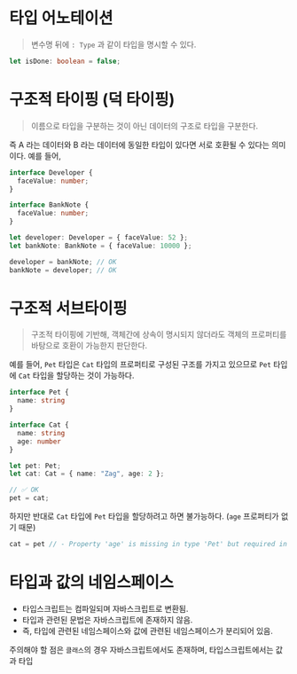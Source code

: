 # 타입 어노테이션

> 변수명 뒤에 `: Type` 과 같이 타입을 명시할 수 있다.

```ts
let isDone: boolean = false;
```

# 구조적 타이핑 (덕 타이핑)

> 이름으로 타입을 구분하는 것이 아닌 데이터의 구조로 타입을 구분한다.

즉 A 라는 데이터와 B 라는 데이터에 동일한 타입이 있다면 서로 호환될 수 있다는 의미이다. 예를 들어,

```ts
interface Developer {
  faceValue: number;
}

interface BankNote {
  faceValue: number;
}

let developer: Developer = { faceValue: 52 };
let bankNote: BankNote = { faceValue: 10000 };

developer = bankNote; // OK
bankNote = developer; // OK
```

# 구조적 서브타이핑

> 구조적 타이핑에 기반해, 객체간에 상속이 명시되지 않더라도 객체의 프로퍼티를 바탕으로 호환이 가능한지 판단한다.

예를 들어, `Pet` 타입은 `Cat` 타입의 프로퍼티로 구성된 구조를 가지고 있으므로 `Pet` 타입에 `Cat` 타입을 할당하는 것이 가능하다.

```ts
interface Pet {
  name: string
}

interface Cat {
  name: string
  age: number
}

let pet: Pet;
let cat: Cat = { name: "Zag", age: 2 };

// ✅ OK
pet = cat;
```

하지만 반대로 `Cat` 타입에 `Pet` 타입을 할당하려고 하면 불가능하다. (`age` 프로퍼티가 없기 때문)

```ts
cat = pet // - Property 'age' is missing in type 'Pet' but required in type 'Cat'.
```

# 타입과 값의 네임스페이스

- 타입스크립트는 컴파일되며 자바스크립트로 변환됨.
- 타입과 관련된 문법은 자바스크립트에 존재하지 않음.
- 즉, 타입에 관련된 네임스페이스와 값에 관련된 네임스페이스가 분리되어 있음.

주의해야 할 점은 `클래스`의 경우 자바스크립트에서도 존재하며, 타입스크립트에서는 값과 타입